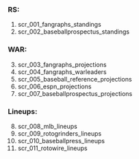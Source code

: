 ### RS:

1. scr_001_fangraphs_standings
2. scr_002_baseballprospectus_standings

### WAR:

3. scr_003_fangraphs_projections
4. scr_004_fangraphs_warleaders
5. scr_005_baseball_reference_projections
6. scr_006_espn_projections
7. scr_007_baseballprospectus_projections

### Lineups:

8. scr_008_mlb_lineups
9. scr_009_rotogrinders_lineups
10. scr_010_baseballpress_lineups
11. scr_011_rotowire_lineups
